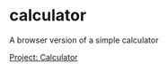 # calculator

A browser version of a simple calculator 

[Project: Calculator](https://www.theodinproject.com/lessons/foundations-calculator "Project: Calculator")

